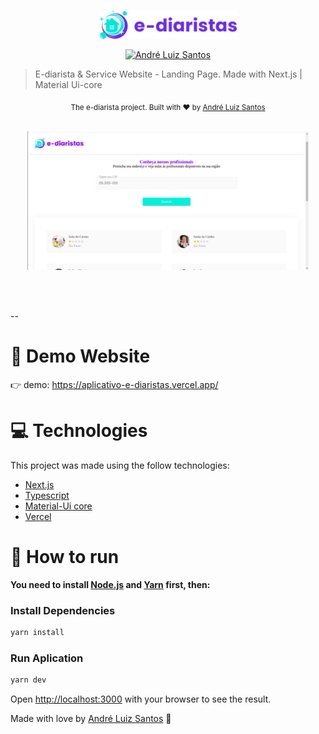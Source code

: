 <p align="center">
   <img src="./public/img/logos/logo.svg" width="220"/>
</p>

<p align="center">	
   <a href="https://www.linkedin.com/in/andr%C3%A9-luiz-844207102/">
      <img alt="André Luiz Santos" src="https://img.shields.io/badge/LinkedIn-0077B5?style=for-the-badge&logo=linkedin&logoColor=white" />
   </a>

</p>

> E-diarista &amp; Service Website - Landing Page. Made with Next.js | Material Ui-core

<div align="center">
  <sub>The e-diarista project. Built with ❤︎ by
    <a href="https://github.com/DehLuizSantos">André Luiz Santos</a>     
  </sub>
</div>

<br />
<p align="center">
  <img src="./public/img/home/ediarista.png" width="450">
</p>

<br />
<br />

--

# :eyes: Demo Website

👉 demo: https://aplicativo-e-diaristas.vercel.app/

# :computer: Technologies

This project was made using the follow technologies:

- [Next.js](https://nextjs.org/)
- [Typescript](https://www.typescriptlang.org/)
- [Material-Ui core](https://material-ui.com/pt/)
- [Vercel](https://vercel.com/)

# :construction_worker: How to run

**You need to install [Node.js](https://nodejs.org/en/download/) and [Yarn](https://yarnpkg.com/) first, then:**

### Install Dependencies

```bash
yarn install
```

### Run Aplication

```bash
yarn dev
```

Open [http://localhost:3000](http://localhost:3000) with your browser to see the result.
<br>

Made with love by [André Luiz Santos](https://github.com/DehLuizSantos) 🚀

